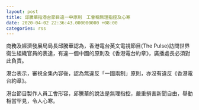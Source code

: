 ```yaml
---
layout: post
title: 邱騰華指港台節目違一中原則　工會稱無理指控及心寒
date: 2020-04-02 22:36:43.000000000 +08:00
categories: rss
---
```


商務及經濟發展局局長邱騰華認為，香港電台英文電視節目(The Pulse)訪問世界衛生組織官員的表達，有違一個中國的原則及《香港電台約章》，廣播處長必須對此負責。

港台表示，審視全集內容後，認為無違反「一國兩制」原則，亦沒有違反《香港電台約章》。

港台節目製作人員工會形容，邱騰華的說法是無理指控，嚴重損害新聞自由，舉動相當罕見，令人心寒。
